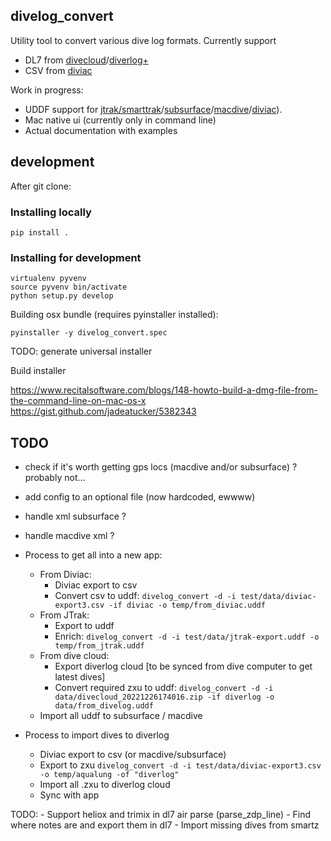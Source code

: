 ## divelog_convert

Utility tool to convert various dive log formats.
Currently support 
- DL7 from [divecloud](https://www.divecloud.net/)/[diverlog+](https://www.ediverlog.com/)
- CSV from [diviac](https://logbook.diviac.com/)

Work in progress:
- UDDF support for [jtrak/smarttrak](https://ww2.scubapro.com/en-GB/HKG/product-support.aspx?subject=manuals)/[subsurface](https://subsurface-divelog.org/)/[macdive](https://www.mac-dive.com/)/[diviac](https://logbook.diviac.com/)).
- Mac native ui (currently only in command line)
- Actual documentation with examples

## development

After git clone:

### Installing locally

```
pip install .
```

### Installing for development

```
virtualenv pyvenv
source pyvenv bin/activate
python setup.py develop
```

Building osx bundle (requires pyinstaller installed):
```
pyinstaller -y divelog_convert.spec
```

TODO: generate universal installer

Build installer

https://www.recitalsoftware.com/blogs/148-howto-build-a-dmg-file-from-the-command-line-on-mac-os-x
https://gist.github.com/jadeatucker/5382343


## TODO
- check if it's worth getting gps locs (macdive and/or subsurface) ? probably not...
- add config to an optional file (now hardcoded, ewwww)
- handle xml subsurface ?
- handle macdive xml ?

- Process to get all into a new app:
    - From Diviac:
        - Diviac export to csv
        - Convert csv to uddf: `divelog_convert -d -i test/data/diviac-export3.csv -if diviac -o temp/from_diviac.uddf`
    - From JTrak:
        - Export to uddf
        - Enrich: `divelog_convert -d -i test/data/jtrak-export.uddf -o temp/from_jtrak.uddf`
    - From dive cloud:
        - Export diverlog cloud [to be synced from dive computer to get latest dives]
        - Convert required zxu to uddf: `divelog_convert -d -i data/divecloud_20221226174016.zip -if diverlog -o data/from_divelog.uddf`
    - Import all uddf to subsurface / macdive

- Process to import dives to diverlog
    - Diviac export to csv (or macdive/subsurface)
    - Export to zxu `divelog_convert -d -i test/data/diviac-export3.csv -o temp/aqualung -of "diverlog"`
    - Import all .zxu to diverlog cloud
    - Sync with app

TODO:
    - Support heliox and trimix in dl7 air parse (parse_zdp_line)
    - Find where notes are and export them in dl7
    - Import missing dives from smartz
